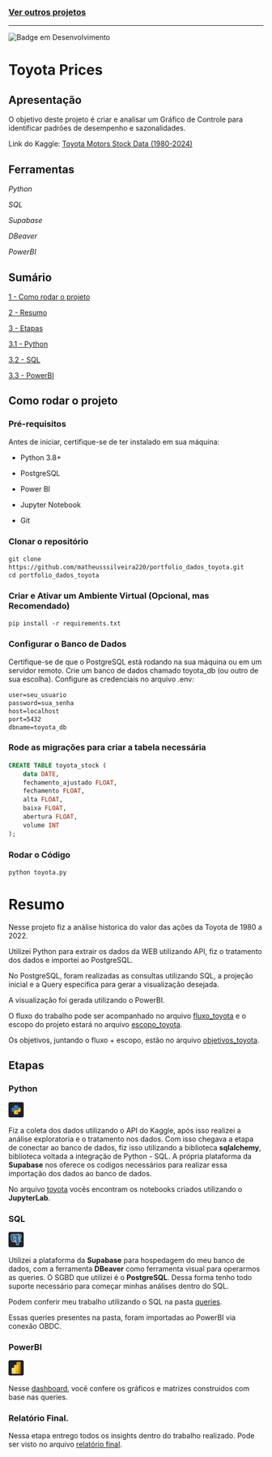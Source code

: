### [Ver outros projetos](https://github.com/matheusssilveira220/portfolio_dados)
---
![Badge em Desenvolvimento](http://img.shields.io/static/v1?label=STATUS&message=EM%20DESENVOLVIMENTO&color=GREEN&style=for-the-badge)
# Toyota Prices

## Apresentação
O objetivo deste projeto é criar e analisar um Gráfico de Controle para identificar padrões de desempenho e sazonalidades.

Link do Kaggle: [Toyota Motors Stock Data (1980-2024)](https://www.kaggle.com/datasets/mhassansaboor/toyota-motors-stock-data-2980-2024)

## Ferramentas

*Python*

*SQL*

*Supabase*

*DBeaver*

*PowerBI*

## Sumário
[1 - Como rodar o projeto](#Como-rodar-o-projeto)

[2 - Resumo](#Resumo)

[3 - Etapas](#Etapas)

[3.1 - Python](#Python)

[3.2 - SQL](#SQL)

[3.3 - PowerBI](#PowerBI)

## Como rodar o projeto

### Pré-requisitos

Antes de iniciar, certifique-se de ter instalado em sua máquina:

- Python 3.8+

- PostgreSQL

- Power BI

- Jupyter Notebook

- Git

### Clonar o repositório
```
git clone https://github.com/matheusssilveira220/portfolio_dados_toyota.git
cd portfolio_dados_toyota
```
### Criar e Ativar um Ambiente Virtual (Opcional, mas Recomendado)
```
pip install -r requirements.txt
```
### Configurar o Banco de Dados

Certifique-se de que o PostgreSQL está rodando na sua máquina ou em um servidor remoto.
Crie um banco de dados chamado toyota_db (ou outro de sua escolha).
Configure as credenciais no arquivo .env:
```
user=seu_usuario
password=sua_senha
host=localhost
port=5432
dbname=toyota_db
```
### Rode as migrações para criar a tabela necessária

```sql
CREATE TABLE toyota_stock (
    data DATE,
    fechamento_ajustado FLOAT,
    fechamento FLOAT,
    alta FLOAT,
    baixa FLOAT,
    abertura FLOAT,
    volume INT
);
```

### Rodar o Código
```
python toyota.py
```
# Resumo

Nesse projeto fiz a análise historica do valor das ações da Toyota de 1980 a 2022.

Utilizei Python para extrair os dados da WEB utilizando API, fiz o tratamento dos dados e importei ao PostgreSQL.

No PostgreSQL, foram realizadas as consultas utilizando SQL, a projeção inicial e a Query especifica para gerar a visualização desejada.

A visualização foi gerada utilizando o PowerBI.

O fluxo do trabalho pode ser acompanhado no arquivo [fluxo_toyota](https://github.com/matheusssilveira220/portfolio_dados_toyota/blob/main/fluxo_toyota_0.2.pdf) e o escopo do projeto estará no arquivo [escopo_toyota](https://github.com/matheusssilveira220/portfolio_dados_toyota/blob/main/escopo_toyota.pdf).

Os objetivos, juntando o fluxo + escopo, estão no arquivo [objetivos_toyota](https://github.com/matheusssilveira220/portfolio_dados_toyota/blob/main/objetivos_toyota.pdf).

## Etapas

### Python
<img alt="Python" height="30" width="30" src="https://github.com/gui-bus/TechIcons/blob/main/Dark/Python.svg">

Fiz a coleta dos dados utilizando o API do Kaggle, após isso realizei a análise exploratoria e o tratamento nos dados. Com isso chegava a etapa de conectar ao banco de dados, fiz isso utilizando a biblioteca **sqlalchemy**, biblioteca voltada a integração de Python - SQL. A própria plataforma da **Supabase** nos oferece os codigos necessários para realizar essa importação dos dados ao banco de dados.

No arquivo [toyota](https://github.com/matheusssilveira220/portfolio_dados_toyota/blob/main/toyota.ipynb) vocês encontram os notebooks criados utilizando o **JupyterLab**.

### SQL
<img alt="SQL" height="30" width="30" src="https://github.com/gui-bus/TechIcons/blob/main/Dark/Postgresql.svg">

Utilizei a plataforma da **Supabase** para hospedagem do meu banco de dados, com a ferramenta **DBeaver** como ferramenta visual para operarmos as queries. O SGBD que utilizei é o **PostgreSQL**. Dessa forma tenho todo suporte necessário para começar minhas análises dentro do SQL.

Podem conferir meu trabalho utilizando o SQL na pasta [queries](https://github.com/matheusssilveira220/portfolio_dados_toyota/blob/main/queries.md).

Essas queries presentes na pasta, foram importadas ao PowerBI via conexão OBDC.

### PowerBI
<img alt="PowerBI" height="30" width="30" src="https://github.com/gui-bus/TechIcons/blob/main/Dark/Power%20BI.svg">

Nesse [dashboard](https://app.powerbi.com/reportEmbed?reportId=70190557-67e7-4f66-bde9-e6bf85cb72ba&autoAuth=true&ctid=9c17c33a-ba0b-4341-8f29-6caedb017ca3), você confere os gráficos e matrizes construidos com base nas queries.

### Relatório Final.

Nessa etapa entrego todos os insights dentro do trabalho realizado. Pode ser visto no arquivo [relatório final](https://github.com/matheusssilveira220/portfolio_dados_toyota/blob/main/Relat%C3%B3rio%20Final.docx).
